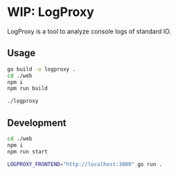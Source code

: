 # WIP: LogProxy

LogProxy is a tool to analyze console logs of standard IO.

## Usage

```sh
go build -o logproxy .
cd ./web
npm i
npm run build
```

```sh
./logproxy
```

## Development

```sh
cd ./web
npm i
npm run start
```

```sh
LOGPROXY_FRONTEND="http://localhost:3000" go run .
```
